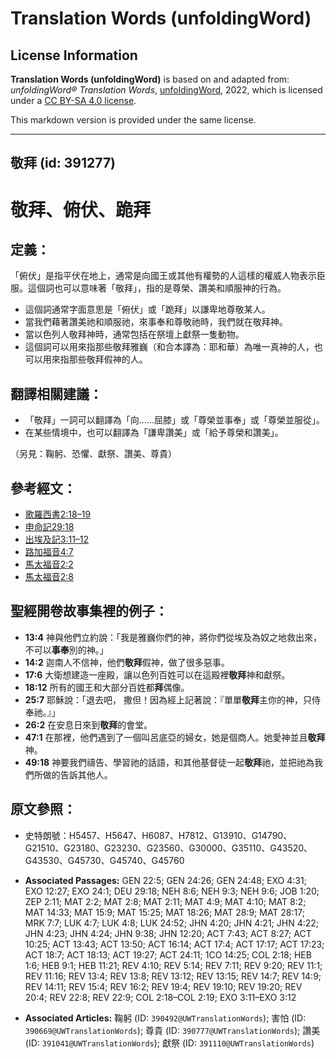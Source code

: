 # Translation Words (unfoldingWord)

## License Information

**Translation Words (unfoldingWord)** is based on and adapted from: _unfoldingWord® Translation Words_, [unfoldingWord](https://unfoldingword.org/utw), 2022, which is licensed under a [CC BY-SA 4.0 license](https://creativecommons.org/licenses/by-sa/4.0/legalcode.en).

This markdown version is provided under the same license.



--------------------------------

## 敬拜 (id: 391277)

敬拜、俯伏、跪拜
========

定義：
---

「俯伏」是指平伏在地上，通常是向國王或其他有權勢的人這樣的權威人物表示臣服。這個詞也可以意味著「敬拜」，指的是尊榮、讚美和順服神的行為。

* 這個詞通常字面意思是「俯伏」或「跪拜」以謙卑地尊敬某人。
* 當我們藉著讚美祂和順服祂，來事奉和尊敬祂時，我們就在敬拜神。
* 當以色列人敬拜神時，通常包括在祭壇上獻祭一隻動物。
* 這個詞可以用來指那些敬拜雅巍（和合本譯為：耶和華）為唯一真神的人，也可以用來指那些敬拜假神的人。

翻譯相關建議：
-------

* 「敬拜」一詞可以翻譯為「向……屈膝」或「尊榮並事奉」或「尊榮並服從」。
* 在某些情境中，也可以翻譯為「謙卑讚美」或「給予尊榮和讚美」。

（另見：鞠躬、恐懼、獻祭、讚美、尊貴）

參考經文：
-----

* [歌羅西書2:18–19](https://ref.ly/Col2:18-Col2:19)
* [申命記29:18](https://ref.ly/Deut29:18)
* [出埃及記3:11–12](https://ref.ly/Exod3:11-Exod3:12)
* [路加福音4:7](https://ref.ly/Luke4:7)
* [馬太福音2:2](https://ref.ly/Matt2:2)
* [馬太福音](https://ref.ly/Matt2:2)[2:8](https://ref.ly/Matt2:8)

聖經開卷故事集裡的例子：
------------

* **13:4** 神與他們立約說：「我是雅巍你們的神，將你們從埃及為奴之地救出來，不可以**事奉**別的神。」
* **14:2** 迦南人不信神，他們**敬拜**假神，做了很多惡事。
* **17:6** 大衛想建造一座殿，讓以色列百姓可以在這殿裡**敬拜**神和獻祭。
* **18:12** 所有的國王和大部分百姓都**拜**偶像。
* **25:7** 耶穌說：「退去吧， 撒但！因為經上記著說：『單單**敬拜**主你的神，只侍奉祂。』」
* **26:2** 在安息日來到**敬拜**的會堂。
* **47:1** 在那裡，他們遇到了一個叫呂底亞的婦女，她是個商人。她愛神並且**敬拜**神。
* **49:18** 神要我們禱告、學習祂的話語，和其他基督徒一起**敬拜**祂，並把祂為我們所做的告訴其他人。

原文參照：
-----

* 史特朗號：H5457、H5647、H6087、H7812、G13910、G14790、G21510、G23180、G23230、G23560、G30000、G35110、G43520、G43530、G45730、G45740、G45760

* **Associated Passages:** GEN 22:5; GEN 24:26; GEN 24:48; EXO 4:31; EXO 12:27; EXO 24:1; DEU 29:18; NEH 8:6; NEH 9:3; NEH 9:6; JOB 1:20; ZEP 2:11; MAT 2:2; MAT 2:8; MAT 2:11; MAT 4:9; MAT 4:10; MAT 8:2; MAT 14:33; MAT 15:9; MAT 15:25; MAT 18:26; MAT 28:9; MAT 28:17; MRK 7:7; LUK 4:7; LUK 4:8; LUK 24:52; JHN 4:20; JHN 4:21; JHN 4:22; JHN 4:23; JHN 4:24; JHN 9:38; JHN 12:20; ACT 7:43; ACT 8:27; ACT 10:25; ACT 13:43; ACT 13:50; ACT 16:14; ACT 17:4; ACT 17:17; ACT 17:23; ACT 18:7; ACT 18:13; ACT 19:27; ACT 24:11; 1CO 14:25; COL 2:18; HEB 1:6; HEB 9:1; HEB 11:21; REV 4:10; REV 5:14; REV 7:11; REV 9:20; REV 11:1; REV 11:16; REV 13:4; REV 13:8; REV 13:12; REV 13:15; REV 14:7; REV 14:9; REV 14:11; REV 15:4; REV 16:2; REV 19:4; REV 19:10; REV 19:20; REV 20:4; REV 22:8; REV 22:9; COL 2:18–COL 2:19; EXO 3:11–EXO 3:12
* **Associated Articles:** 鞠躬 (ID: `390492@UWTranslationWords`); 害怕 (ID: `390669@UWTranslationWords`); 尊貴 (ID: `390777@UWTranslationWords`); 讚美 (ID: `391041@UWTranslationWords`); 獻祭 (ID: `391110@UWTranslationWords`)

